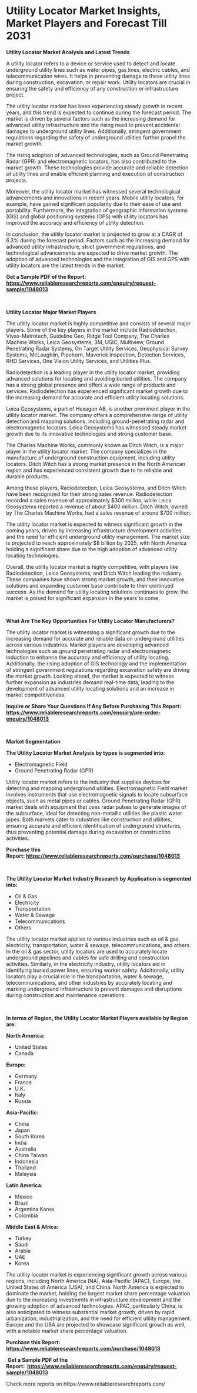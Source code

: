 <p><h1>Utility Locator Market Insights, Market Players and Forecast Till 2031</h1></p><p><strong>Utility Locator Market Analysis and Latest Trends</strong></p>
<p><p>A utility locator refers to a device or service used to detect and locate underground utility lines such as water pipes, gas lines, electric cables, and telecommunication wires. It helps in preventing damage to these utility lines during construction, excavation, or repair work. Utility locators are crucial in ensuring the safety and efficiency of any construction or infrastructure project.</p><p>The utility locator market has been experiencing steady growth in recent years, and this trend is expected to continue during the forecast period. The market is driven by several factors such as the increasing demand for advanced utility infrastructure and the rising need to prevent accidental damages to underground utility lines. Additionally, stringent government regulations regarding the safety of underground utilities further propel the market growth.</p><p>The rising adoption of advanced technologies, such as Ground Penetrating Radar (GPR) and electromagnetic locators, has also contributed to the market growth. These technologies provide accurate and reliable detection of utility lines and enable efficient planning and execution of construction projects.</p><p>Moreover, the utility locator market has witnessed several technological advancements and innovations in recent years. Mobile utility locators, for example, have gained significant popularity due to their ease of use and portability. Furthermore, the integration of geographic information systems (GIS) and global positioning systems (GPS) with utility locators has improved the accuracy and efficiency of utility detection.</p><p>In conclusion, the utility locator market is projected to grow at a CAGR of 6.3% during the forecast period. Factors such as the increasing demand for advanced utility infrastructure, strict government regulations, and technological advancements are expected to drive market growth. The adoption of advanced technologies and the integration of GIS and GPS with utility locators are the latest trends in the market.</p></p>
<p><strong>Get a Sample PDF of the Report:&nbsp; <a href="https://www.reliableresearchreports.com/enquiry/request-sample/1048013">https://www.reliableresearchreports.com/enquiry/request-sample/1048013</a></strong></p>
<p>&nbsp;</p>
<p><strong>Utility Locator Major Market Players</strong></p>
<p><p>The utility locator market is highly competitive and consists of several major players. Some of the key players in the market include Radiodetection, Vivax-Metrotech, Guideline Geo, Ridge Tool Company, The Charles Machine Works, Leica Geosystems, 3M, USIC, Multiview, Ground Penetrating Radar Systems, On Target Utility Services, Geophysical Survey Systems, McLaughlin, Pipehorn, Maverick Inspection, Detection Services, RHD Services, One Vision Utility Services, and Utilities Plus.</p><p>Radiodetection is a leading player in the utility locator market, providing advanced solutions for locating and avoiding buried utilities. The company has a strong global presence and offers a wide range of products and services. Radiodetection has experienced significant market growth due to the increasing demand for accurate and efficient utility locating solutions.</p><p>Leica Geosystems, a part of Hexagon AB, is another prominent player in the utility locator market. The company offers a comprehensive range of utility detection and mapping solutions, including ground-penetrating radar and electromagnetic locators. Leica Geosystems has witnessed steady market growth due to its innovative technologies and strong customer base.</p><p>The Charles Machine Works, commonly known as Ditch Witch, is a major player in the utility locator market. The company specializes in the manufacture of underground construction equipment, including utility locators. Ditch Witch has a strong market presence in the North American region and has experienced consistent growth due to its reliable and durable products.</p><p>Among these players, Radiodetection, Leica Geosystems, and Ditch Witch have been recognized for their strong sales revenue. Radiodetection recorded a sales revenue of approximately $300 million, while Leica Geosystems reported a revenue of about $400 million. Ditch Witch, owned by The Charles Machine Works, had a sales revenue of around $700 million.</p><p>The utility locator market is expected to witness significant growth in the coming years, driven by increasing infrastructure development activities and the need for efficient underground utility management. The market size is projected to reach approximately $8 billion by 2025, with North America holding a significant share due to the high adoption of advanced utility locating technologies.</p><p>Overall, the utility locator market is highly competitive, with players like Radiodetection, Leica Geosystems, and Ditch Witch leading the industry. These companies have shown strong market growth, and their innovative solutions and expanding customer base contribute to their continued success. As the demand for utility locating solutions continues to grow, the market is poised for significant expansion in the years to come.</p></p>
<p>&nbsp;</p>
<p><strong>What Are The Key Opportunities For Utility Locator Manufacturers?</strong></p>
<p><p>The utility locator market is witnessing a significant growth due to the increasing demand for accurate and reliable data on underground utilities across various industries. Market players are developing advanced technologies such as ground penetrating radar and electromagnetic induction to enhance the accuracy and efficiency of utility locating. Additionally, the rising adoption of GIS technology and the implementation of stringent government regulations regarding excavation safety are driving the market growth. Looking ahead, the market is expected to witness further expansion as industries demand real-time data, leading to the development of advanced utility locating solutions and an increase in market competitiveness.</p></p>
<p><strong>Inquire or Share Your Questions If Any Before Purchasing This Report: <a href="https://www.reliableresearchreports.com/enquiry/pre-order-enquiry/1048013">https://www.reliableresearchreports.com/enquiry/pre-order-enquiry/1048013</a></strong></p>
<p>&nbsp;</p>
<p><strong>Market Segmentation</strong></p>
<p><strong>The Utility Locator Market Analysis by types is segmented into:</strong></p>
<p><ul><li>Electromagnetic Field</li><li>Ground Penetrating Radar (GPR)</li></ul></p>
<p><p>Utility locator market refers to the industry that supplies devices for detecting and mapping underground utilities. Electromagnetic Field market involves instruments that use electromagnetic signals to locate subsurface objects, such as metal pipes or cables. Ground Penetrating Radar (GPR) market deals with equipment that uses radar pulses to generate images of the subsurface, ideal for detecting non-metallic utilities like plastic water pipes. Both markets cater to industries like construction and utilities, ensuring accurate and efficient identification of underground structures, thus preventing potential damage during excavation or construction activities.</p></p>
<p><strong>Purchase this Report:&nbsp;<a href="https://www.reliableresearchreports.com/purchase/1048013">https://www.reliableresearchreports.com/purchase/1048013</a></strong></p>
<p>&nbsp;</p>
<p><strong>The Utility Locator Market Industry Research by Application is segmented into:</strong></p>
<p><ul><li>Oil & Gas</li><li>Electricity</li><li>Transportation</li><li>Water & Sewage</li><li>Telecommunications</li><li>Others</li></ul></p>
<p><p>The utility locator market applies to various industries such as oil & gas, electricity, transportation, water & sewage, telecommunications, and others. In the oil & gas sector, utility locators are used to accurately locate underground pipelines and cables for safe drilling and construction activities. Similarly, in the electricity industry, utility locators aid in identifying buried power lines, ensuring worker safety. Additionally, utility locators play a crucial role in the transportation, water & sewage, telecommunications, and other industries by accurately locating and marking underground infrastructure to prevent damages and disruptions during construction and maintenance operations.</p></p>
<p>&nbsp;</p>
<p><strong>In terms of Region, the Utility Locator Market Players available by Region are:</strong></p>
<p>
    <p> <strong> North America: </strong>
        <ul>
            <li>United States</li>
            <li>Canada</li>
        </ul>
        </p> 
    <p> <strong> Europe: </strong>
        <ul>
            <li>Germany</li>
            <li>France</li>
            <li>U.K.</li>
            <li>Italy</li>
            <li>Russia</li>
        </ul>
        </p> 
    <p> <strong> Asia-Pacific: </strong>
        <ul>
            <li>China</li>
            <li>Japan</li>
            <li>South Korea</li>
            <li>India</li>
            <li>Australia</li>
            <li>China Taiwan</li>
            <li>Indonesia</li>
            <li>Thailand</li>
            <li>Malaysia</li>
        </ul>
        </p> 
    <p> <strong> Latin America: </strong>
        <ul>
            <li>Mexico</li>
            <li>Brazil</li>
            <li>Argentina Korea</li>
            <li>Colombia</li>
        </ul>
        </p> 
    <p> <strong> Middle East & Africa: </strong>
        <ul>
            <li>Turkey</li>
            <li>Saudi</li>
            <li>Arabia</li>
            <li>UAE</li>
            <li>Korea</li>
        </ul>
    </p>
    </p>
<p><p>The utility locator market is experiencing significant growth across various regions, including North America (NA), Asia-Pacific (APAC), Europe, the United States of America (USA), and China. North America is expected to dominate the market, holding the largest market share percentage valuation due to the increasing investments in infrastructure development and the growing adoption of advanced technologies. APAC, particularly China, is also anticipated to witness substantial market growth, driven by rapid urbanization, industrialization, and the need for efficient utility management. Europe and the USA are projected to showcase significant growth as well, with a notable market share percentage valuation.</p></p>
<p><strong>Purchase this Report: <a href="https://www.reliableresearchreports.com/purchase/1048013">https://www.reliableresearchreports.com/purchase/1048013</a></strong></p>
<p>&nbsp;<strong>Get a Sample PDF of the Report:&nbsp;&nbsp;<a href="https://www.reliableresearchreports.com/enquiry/request-sample/1048013">https://www.reliableresearchreports.com/enquiry/request-sample/1048013</a></strong></p>
<p><strong></strong></p>
<p>Check more reports on https://www.reliableresearchreports.com/</p>